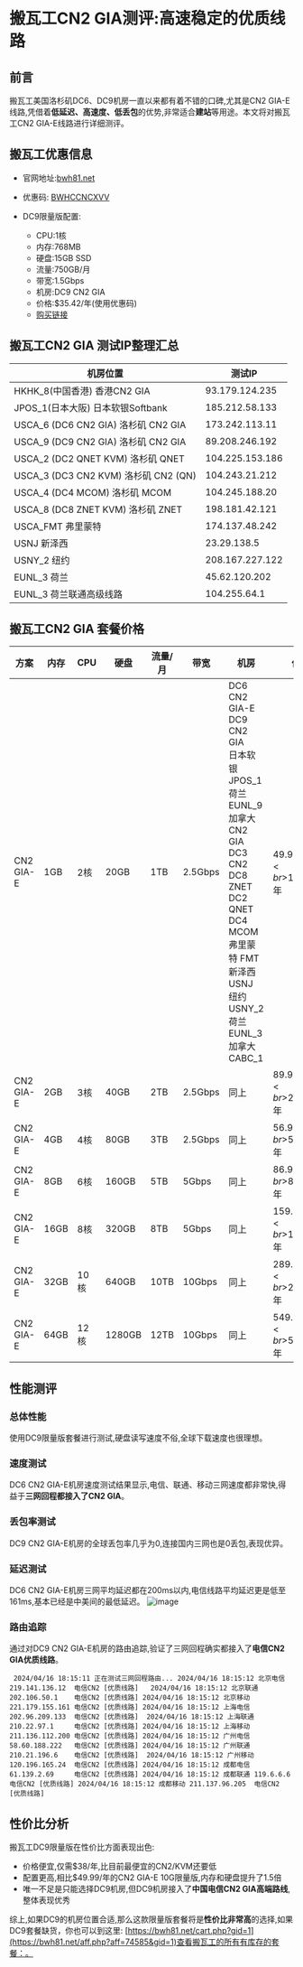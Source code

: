 # 搬瓦工CN2 GIA测评:高速稳定的优质线路

## 前言

搬瓦工美国洛杉矶DC6、DC9机房一直以来都有着不错的口碑,尤其是CN2 GIA-E线路,凭借着**低延迟、高速度、低丢包**的优势,非常适合**建站**等用途。本文将对搬瓦工CN2 GIA-E线路进行详细测评。

## 搬瓦工优惠信息

- 官网地址:[bwh81.net](https://bwh81.net/aff.php?aff=74585) 
- 优惠码: [BWHCCNCXVV](https://bwh81.net/aff.php?aff=74585) 


- DC9限量版配置:
  - CPU:1核
  - 内存:768MB
  - 硬盘:15GB SSD
  - 流量:750GB/月
  - 带宽:1.5Gbps
  - 机房:DC9 CN2 GIA
  - 价格:$35.42/年(使用优惠码)
  - [购买链接](https://bwh81.net/aff.php?aff=74585&pid=145)

## 搬瓦工CN2 GIA 测试IP整理汇总

| 机房位置 | 测试IP |
| --- | --- |
| HKHK_8(中国香港) 香港CN2 GIA | 93.179.124.235 |
| JPOS_1(日本大阪) 日本软银Softbank | 185.212.58.133 |
| USCA_6 (DC6 CN2 GIA) 洛杉矶 CN2 GIA | 173.242.113.11 |
| USCA_9 (DC9 CN2 GIA) 洛杉矶 CN2 GIA | 89.208.246.192 |
| USCA_2 (DC2 QNET KVM) 洛杉矶 QNET | 104.225.153.186 |
| USCA_3 (DC3 CN2 KVM) 洛杉矶 CN2 (QN) | 104.243.21.212 |
| USCA_4 (DC4 MCOM) 洛杉矶 MCOM | 104.245.188.20 |
| USCA_8 (DC8 ZNET KVM) 洛杉矶 ZNET | 198.181.42.121 |
| USCA_FMT 弗里蒙特 | 174.137.48.242 |
| USNJ 新泽西 | 23.29.138.5 |
| USNY_2 纽约 | 208.167.227.122 |
| EUNL_3 荷兰 | 45.62.120.202 |
| EUNL_3 荷兰联通高级线路 | 104.255.64.1 |

## 搬瓦工CN2 GIA 套餐价格

| 方案 | 内存 | CPU | 硬盘 | 流量/月 | 带宽 | 机房 | 价格 | 购买 |
| --- | --- | --- | --- | --- | --- | --- | --- | --- |
| CN2 GIA-E | 1GB | 2核 | 20GB | 1TB | 2.5Gbps | DC6 CN2 GIA-E<br>DC9 CN2 GIA<br>日本软银 JPOS_1<br>荷兰 EUNL_9<br>加拿大 CN2 GIA<br>DC3 CN2<br>DC8 ZNET<br>DC2 QNET<br>DC4 MCOM<br>弗里蒙特 FMT<br>新泽西 USNJ<br>纽约 USNY_2<br>荷兰 EUNL_3<br>加拿大 CABC_1 | $49.99/季度<br>$169.99/年 | [购买](https://bwh81.net/aff.php?aff=74585&pid=87) |
| CN2 GIA-E | 2GB | 3核 | 40GB | 2TB | 2.5Gbps | 同上 | $89.99/季度<br>$299.99/年 | [购买](https://bwh81.net/aff.php?aff=74585&pid=88) |  
| CN2 GIA-E | 4GB | 4核 | 80GB | 3TB | 2.5Gbps | 同上 | $56.99/月<br>$549.99/年 | [购买](https://bwh81.net/aff.php?aff=74585&pid=89) |
| CN2 GIA-E | 8GB | 6核 | 160GB | 5TB | 5Gbps | 同上 | $86.99/月<br>$879.99/年 | [购买](https://bwh81.net/aff.php?aff=74585&pid=90) |
| CN2 GIA-E | 16GB | 8核 | 320GB | 8TB | 5Gbps | 同上 | $159.99/月<br>$1599.99/年 | [购买](https://bwh81.net/aff.php?aff=74585&pid=91) |
| CN2 GIA-E | 32GB | 10核 | 640GB | 10TB | 10Gbps | 同上 | $289.99/月<br>$2759.99/年 | [购买](https://bwh81.net/aff.php?aff=74585&pid=92) | 
| CN2 GIA-E | 64GB | 12核 | 1280GB | 12TB | 10Gbps | 同上 | $549.99/月<br>$5399.99/年 | [购买](https://bwh81.net/aff.php?aff=74585&pid=93) |


## 性能测评

### 总体性能

使用DC9限量版套餐进行测试,硬盘读写速度不俗,全球下载速度也很理想。

### 速度测试

DC6 CN2 GIA-E机房速度测试结果显示,电信、联通、移动三网速度都非常快,得益于**三网回程都接入了CN2 GIA**。

### 丢包率测试 

DC9 CN2 GIA-E机房的全球丢包率几乎为0,连接国内三网也是0丢包,表现优异。

### 延迟测试

DC6 CN2 GIA-E机房三网平均延迟都在200ms以内,电信线路平均延迟更是低至161ms,基本已经是中美间的最低延迟。
![image](https://github.com/hrhwulpz/cn2gia/assets/100552972/ed0c1592-344e-40f9-a12e-e2b69504045e)

### 路由追踪

通过对DC9 CN2 GIA-E机房的路由追踪,验证了三网回程确实都接入了**电信CN2 GIA优质线路**。

​```
2024/04/16 18:15:11 正在测试三网回程路由...
2024/04/16 18:15:12 北京电信 219.141.136.12  电信CN2 [优质线路]  
2024/04/16 18:15:12 北京联通 202.106.50.1    电信CN2 [优质线路]
2024/04/16 18:15:12 北京移动 221.179.155.161 电信CN2 [优质线路]
2024/04/16 18:15:12 上海电信 202.96.209.133  电信CN2 [优质线路] 
2024/04/16 18:15:12 上海联通 210.22.97.1     电信CN2 [优质线路]
2024/04/16 18:15:12 上海移动 211.136.112.200 电信CN2 [优质线路]
2024/04/16 18:15:12 广州电信 58.60.188.222   电信CN2 [优质线路]
2024/04/16 18:15:12 广州联通 210.21.196.6    电信CN2 [优质线路] 
2024/04/16 18:15:12 广州移动 120.196.165.24  电信CN2 [优质线路]
2024/04/16 18:15:12 成都电信 61.139.2.69     电信CN2 [优质线路]
2024/04/16 18:15:12 成都联通 119.6.6.6       电信CN2 [优质线路]
2024/04/16 18:15:12 成都移动 211.137.96.205  电信CN2 [优质线路]
​```

## 性价比分析

搬瓦工DC9限量版在性价比方面表现出色:

- 价格便宜,仅需$38/年,比目前最便宜的CN2/KVM还要低
- 配置更高,相比$49.99/年的CN2 GIA-E 10G限量版,内存和硬盘提升了1.5倍 
- 唯一不足是只能选择DC9机房,但DC9机房接入了**中国电信CN2 GIA高端路线**,整体表现优秀

综上,如果DC9的机房位置合适,那么这款限量版套餐将是**性价比非常高**的选择,如果DC9套餐缺货，你也可以到这里: [https://bwh81.net/cart.php?gid=1](https://bwh81.net/aff.php?aff=74585&gid=1)查看搬瓦工的所有有库存的套餐：。
